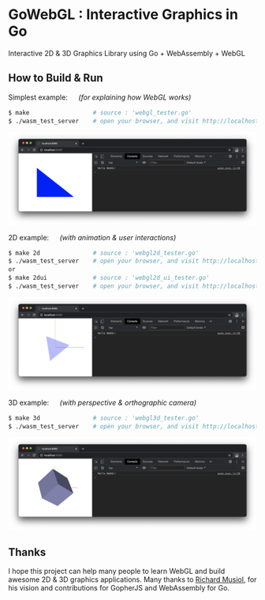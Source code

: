 # GoWebGL : Interactive Graphics in Go

Interactive 2D & 3D Graphics Library using Go + WebAssembly + WebGL

## How to Build & Run

Simplest example: &emsp; _(for explaining how WebGL works)_
```bash
$ make                  # source : 'webgl_tester.go'
$ ./wasm_test_server    # open your browser, and visit http://localhost:8080
```
![webgl_teser result](doc/xscreen_webgl.png)

2D example: &emsp; _(with animation & user interactions)_
```bash
$ make 2d               # source : 'webgl2d_tester.go'
$ ./wasm_test_server    # open your browser, and visit http://localhost:8080
or
$ make 2dui             # source : 'webgl2d_ui_tester.go'
$ ./wasm_test_server    # open your browser, and visit http://localhost:8080
```
![webgl2d_teser result](doc/xscreen_webgl2d.png)

3D example: &emsp; _(with perspective & orthographic camera)_
```bash
$ make 3d               # source : 'webgl3d_tester.go'
$ ./wasm_test_server    # open your browser, and visit http://localhost:8080
```
![webgl2d_teser result](doc/xscreen_webgl3d.png)

## Thanks

I hope this project can help many people to learn WebGL and build awesome 2D & 3D graphics applications.
Many thanks to [Richard Musiol](https://github.com/neelance), for his vision and contributions for GopherJS and WebAssembly for Go.
